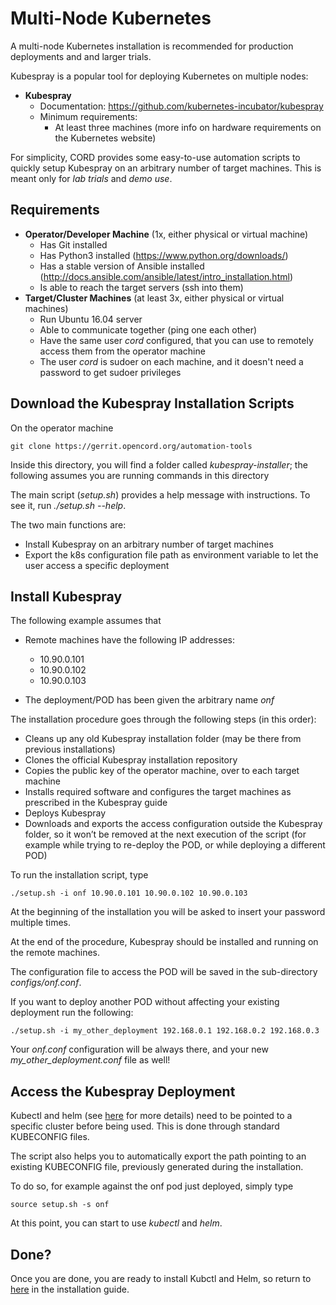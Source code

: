 # Multi-Node Kubernetes

A multi-node Kubernetes installation is recommended for
production deployments and and larger trials.

Kubespray is a popular tool for deploying Kubernetes on multiple nodes:

* **Kubespray**
    * Documentation: <https://github.com/kubernetes-incubator/kubespray>
    * Minimum requirements:
        * At least three machines (more info on hardware requirements on the Kubernetes website)

For simplicity, CORD provides some easy-to-use automation scripts to
quickly setup Kubespray on an arbitrary number of target machines.
This is meant only for *lab trials* and *demo use*.

## Requirements

* **Operator/Developer Machine** (1x, either physical or virtual machine)
    * Has Git installed
    * Has Python3 installed (<https://www.python.org/downloads/>)
    * Has a stable version of Ansible installed (<http://docs.ansible.com/ansible/latest/intro_installation.html>)
    * Is able to reach the target servers (ssh into them)
* **Target/Cluster Machines** (at least 3x, either physical or virtual machines)
    * Run Ubuntu 16.04 server
    * Able to communicate together (ping one each other)
    * Have the same user *cord* configured, that you can use to remotely access them from the operator machine
    * The user *cord* is sudoer on each machine, and it doesn't need a password to get sudoer privileges

## Download the Kubespray Installation Scripts

On the operator machine
```shell
git clone https://gerrit.opencord.org/automation-tools
```

Inside this directory, you will find a folder called *kubespray-installer*;
the following assumes you are running commands in this directory

The main script (*setup.sh*) provides a help message with
instructions. To see it, run *./setup.sh --help*.

The two main functions are:

* Install Kubespray on an arbitrary number of target machines
* Export the k8s configuration file path as environment variable to
   let the user access a specific deployment

## Install Kubespray

The following example assumes that

* Remote machines have the following IP addresses:
    * 10.90.0.101
    * 10.90.0.102
    * 10.90.0.103

* The deployment/POD has been given the arbitrary name *onf*

The installation procedure goes through the following steps (in this order):

* Cleans up any old Kubespray installation folder (may be there from previous installations)
* Clones the official Kubespray installation repository
* Copies the public key of the operator machine, over to each target machine
* Installs required software and configures the target machines as prescribed in the Kubespray guide
* Deploys Kubespray
* Downloads and exports the access configuration outside the Kubespray folder, so it won’t be removed at the next execution of the script (for example while trying to re-deploy the POD, or while deploying a different POD)

To run the installation script, type
```shell
./setup.sh -i onf 10.90.0.101 10.90.0.102 10.90.0.103
```

At the beginning of the installation you will be asked to insert your
password multiple times.

At the end of the procedure, Kubespray should be installed and running
on the remote machines.

The configuration file to access the POD will be saved in the
sub-directory *configs/onf.conf*.

If you want to deploy another POD without affecting your existing
deployment run the following:
```shell
./setup.sh -i my_other_deployment 192.168.0.1 192.168.0.2 192.168.0.3
```

Your *onf.conf* configuration will be always there, and your
new *my_other_deployment.conf* file as well!

## Access the Kubespray Deployment

Kubectl and helm (see [here](kubernetes.md) for more details) need to
be pointed to a specific cluster before being used. This is done
through standard KUBECONFIG files.

The script also helps you to automatically export the path pointing to
an existing KUBECONFIG file, previously generated during the installation.

To do so, for example against the onf pod just deployed, simply type

```shell
source setup.sh -s onf
```

At this point, you can start to use *kubectl*  and *helm*.

## Done?

Once you are done, you are ready to install Kubctl and Helm, so return to 
[here](kubernetes.md#get-your-kubeconfig-file) in the installation
guide.

